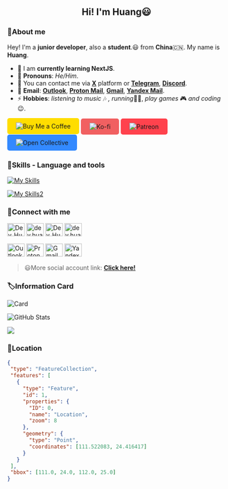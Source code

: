 <h2 align="center">Hi! I'm Huang😃</h2>

### 👋About me

Hey! I'm a **junior developer**, also a **student**.😃 from **China**🇨🇳. My name is **Huang**.
- 🌱 I am **currently learning NextJS**.
- 🤗 **Pronouns**: *He/Him*.
- 💬 You can contact me via [**X**](https://x.com/Dev_Huang1) platform or [**Telegram**](https://t.me/@Dev_Huang), [**Discord**](https://discord.com/invite/xCeAQ3RS).
- 📧 **Email**: [**Outlook**](mailto:evan.huang000@outlook.com), [**Proton Mail**](mailto:evan.huang000@proton.me), [**Gmail**](mailto:huangshaoqi8888@gmail.com), [**Yandex Mail**](mailto:dev.huang@yandex.com).
- ⚡ **Hobbies**: *listening to music* 🎶 *, running*🏃🏻, *play games* 🎮 *and coding*😉.

<p align="left">
  
<a href="https://www.buymeacoffee.com/Dev.Huang" target="_blank" style="background-color: #FFDD00; padding: 10px 20px; display: inline-block; border-radius: 5px; text-decoration: none;">
  <img src="https://img.shields.io/badge/Buy%20Me%20a%20Coffee-FFDD00?style=for-the-badge&logo=buy-me-a-coffee&logoColor=black" alt="Buy Me a Coffee"></a>

<a href="https://ko-fi.com/dev_huang" target="_blank" style="background-color: #F16061; padding: 10px 20px; display: inline-block; border-radius: 5px; text-decoration: none;">
  <img src="https://img.shields.io/badge/Ko--fi-29ABE0?style=for-the-badge&logo=ko-fi&logoColor=white" alt="Ko-fi" style="vertical-align: middle;"></a>

<a href="https://www.patreon.com/Dev-Huang" target="_blank" style="background-color: #FF424D; padding: 10px 20px; display: inline-block; border-radius: 5px; text-decoration: none;">
  <img src="https://img.shields.io/badge/Patreon-000000?style=for-the-badge&logo=patreon&logoColor=white" alt="Patreon" style="vertical-align: middle;"></a>

<a href="https://opencollective.com/dev-huang" target="_blank" style="background-color: #3389FF; padding: 10px 20px; display: inline-block; border-radius: 5px; text-decoration: none;">
  <img src="https://img.shields.io/badge/Open%20Collective-3389FF?style=for-the-badge&logo=open-collective&logoColor=white" alt="Open Collective" style="vertical-align: middle;"></a>

</p>

### 🔧Skills - Language and tools

[![My Skills](https://skillicons.dev/icons?i=python,html,css,vscode,pycharm,github,linkedin,discord,instagram)](https://skillicons.dev)

[![My Skills2](https://skillicons.dev/icons?i=vercel,windows,twitter,notion,markdown,cloudflare,gmail,azure,googlecloud)](https://skillicons.dev)

### 📌Connect with me

<p align="left">
<a href="https://x.com/Dev_Huang" target="blank"><img src="https://upload.wikimedia.org/wikipedia/commons/6/6f/Logo_of_Twitter.svg" height="30" width="40" alt="Dev_Huang1"></a>
<a href="https://instagram.com/dev.huang" target="blank"><img src="https://upload.wikimedia.org/wikipedia/commons/9/95/Instagram_logo_2022.svg" height="30" width="40" alt="dev.huang"></a>
<a href="https://t.me/@Dev_Huang" target="blank"><img src="https://upload.wikimedia.org/wikipedia/commons/8/83/Telegram_2019_Logo.svg" height="30" width="40" alt="Dev_Huang"></a>
  <a href="https://discord.com/invite/xCeAQ3RS" target="blank"><img src="https://cdn.xyehr.cn/images/svg/discord.svg" height="30" width="40" alt="dev.huang"></a>
</p>

<p align="left">
  <a href="mailto:evan.huang000@outlook.com" target="blank"><img src="https://upload.wikimedia.org/wikipedia/commons/d/df/Microsoft_Office_Outlook_%282018%E2%80%93present%29.svg" height="30" width="40" alt="Outlook"></a>
  <a href="mailto:evan.huang000@proton.me" target="blank"><img src="https://cdn.xyehr.cn/images/svg/Proton-Mail.svg" height="30" width="40" alt="Proton Mail"></a>
  <a href="mailto:huangshaoqi8888@gmail.com" target="blank"><img src="https://cdn.xyehr.cn/images/svg/gmail.svg" height="30" width="40" alt="Gmail"></a>
  <a href="mailto:dev.huang@yandex.com" target="blank"><img src="https://upload.wikimedia.org/wikipedia/commons/5/55/Yandex_Mail_icon.svg" height="30" width="40" alt="Yandex Mail"></a>
</p>

> 😃More social account link: 
> [**Click here!**](https://bento.me/dev-huang)

### 🏷Information Card

![Card](https://github-readme-stats.vercel.app/api/top-langs/?username=Dev-Huang1&hide_title=false&hide_border=true&layout=compact&theme=auto/)

![GitHub Stats](https://github-readme-stats.vercel.app/api?username=Dev-Huang1&show_icons=true&hide_title=false&hide_border=true&theme=auto/)


![](https://github-readme-streak-stats.herokuapp.com/?user=Dev-Huang1/)

### 📍Location 

```geojson
{
 "type": "FeatureCollection",
 "features": [
   {
     "type": "Feature",
     "id": 1,
     "properties": {
       "ID": 0,
       "name": "Location",
       "zoom": 8
     },
     "geometry": {
       "type": "Point",
       "coordinates": [111.522083, 24.416417]
     }
   }
 ],
 "bbox": [111.0, 24.0, 112.0, 25.0]
}
```

<!--Thanks for watching😄-->

